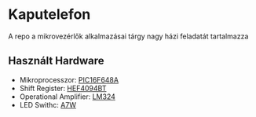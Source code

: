 # Kaputelefon
A repo a mikrovezérlők alkalmazásai tárgy nagy házi feladatát tartalmazza

## Használt Hardware
* Mikroprocesszor: [PIC16F648A](https://ww1.microchip.com/downloads/aemDocuments/documents/MCU08/ProductDocuments/DataSheets/40044G.pdf)
* Shift Register: [HEF4094BT](https://assets.nexperia.com/documents/data-sheet/HEF4094B.pdf)
* Operational Amplifier: [LM324](https://www.ti.com/lit/gpn/lm324)
* LED Swithc: [A7W](https://www.s-manuals.com/pdf/datasheet/b/a/bav99_series_nxp.pdf)
  
